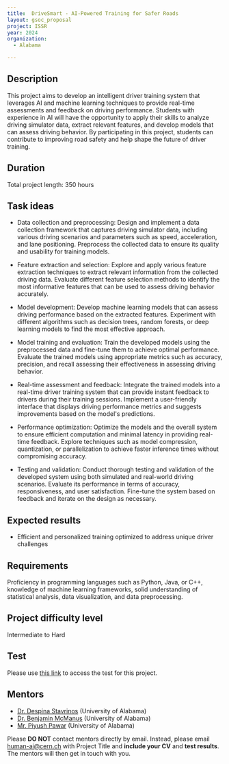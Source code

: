 ```yaml
---
title:  DriveSmart - AI-Powered Training for Safer Roads
layout: gsoc_proposal
project: ISSR
year: 2024
organization:
  - Alabama

---
```


## Description

This project aims to develop an intelligent driver training system that leverages AI and machine learning techniques to provide real-time assessments and feedback on driving performance. Students with experience in AI will have the opportunity to apply their skills to analyze driving simulator data, extract relevant features, and develop models that can assess driving behavior. By participating in this project, students can contribute to improving road safety and help shape the future of driver training. 

## Duration

Total project length: 350 hours

## Task ideas
 * Data collection and preprocessing: Design and implement a data collection framework that captures driving simulator data, including various driving scenarios and parameters such as speed, acceleration, and lane positioning. Preprocess the collected data to ensure its quality and usability for training models.

 * Feature extraction and selection: Explore and apply various feature extraction techniques to extract relevant information from the collected driving data. Evaluate different feature selection methods to identify the most informative features that can be used to assess driving behavior accurately.

 * Model development: Develop machine learning models that can assess driving performance based on the extracted features. Experiment with different algorithms such as decision trees, random forests, or deep learning models to find the most effective approach.

 * Model training and evaluation: Train the developed models using the preprocessed data and fine-tune them to achieve optimal performance. Evaluate the trained models using appropriate metrics such as accuracy, precision, and recall assessing their effectiveness in assessing driving behavior.

 * Real-time assessment and feedback: Integrate the trained models into a real-time driver training system that can provide instant feedback to drivers during their training sessions. Implement a user-friendly interface that displays driving performance metrics and suggests improvements based on the model's predictions.

 * Performance optimization: Optimize the models and the overall system to ensure efficient computation and minimal latency in providing real-time feedback. Explore techniques such as model compression, quantization, or parallelization to achieve faster inference times without compromising accuracy.

 * Testing and validation: Conduct thorough testing and validation of the developed system using both simulated and real-world driving scenarios. Evaluate its performance in terms of accuracy, responsiveness, and user satisfaction. Fine-tune the system based on feedback and iterate on the design as necessary.


## Expected results
 * Efficient and personalized training optimized to address unique driver challenges

## Requirements
Proficiency in programming languages such as Python, Java, or C++, knowledge of machine learning frameworks, solid understanding of statistical analysis, data visualization, and data preprocessing.

## Project difficulty level
Intermediate to Hard

## Test
Please use [this link](https://docs.google.com/document/d/10jBBJjum9q6mCwDpeRmvHUrU8MchXdU2TfzPubakqwE/edit) to access the test for this project.

## Mentors

 * [Dr. Despina Stavrinos](mailto:human-ai@cern.ch) (University of Alabama)
 * [Dr. Benjamin McManus](mailto:human-ai@cern.ch) (University of Alabama)
 * [Mr. Piyush Pawar](mailto:human-ai@cern.ch) (University of Alabama)



Please **DO NOT** contact mentors directly by email. Instead, please email [human-ai@cern.ch](mailto:human-ai@cern.ch) with Project Title and **include your CV** and **test results**. The mentors will then get in touch with you.


